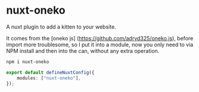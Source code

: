 # nuxt-oneko

A nuxt plugin to add a kitten to your website.

It comes from the [oneko js] (https://github.com/adryd325/oneko.js), before import more troublesome, so I put it into a module, now you only need to via NPM install and then into the can, without any extra operation.

```bash
npm i nuxt-oneko
```

```typescript
export default defineNuxtConfig({
	modules: ["nuxt-oneko"],
});
```
